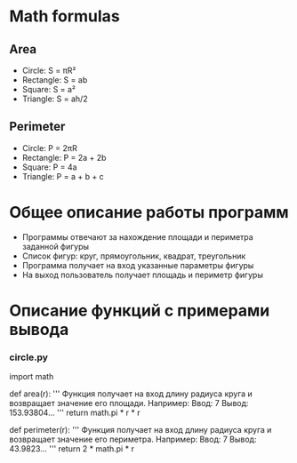 # Math formulas
## Area
- Circle: S = πR²
- Rectangle: S = ab
- Square: S = a²
- Triangle: S = ah/2

## Perimeter
- Circle: P = 2πR
- Rectangle: P = 2a + 2b
- Square: P = 4a
- Triangle: P = a + b + c

# Общее описание работы программ
- Программы отвечают за нахождение площади и периметра заданной фигуры
-  Список фигур: круг, прямоугольник, квадрат, треугольник
-  Программа получает на вход указанные параметры фигуры
-  На выход пользователь получает площадь и периметр фигуры
# Описание функций с примерами вывода
### circle.py
import math


def area(r):
'''
Функция получает на вход длину радиуса круга и возвращает значение его площади.
Например:
Ввод: 7
Вывод: 153.93804... 
'''
    return math.pi * r * r


def perimeter(r):
'''
Функция получает на вход длину радиуса круга и возвращает значение его периметра.
Например:
Ввод: 7
Вывод: 43.9823... 
'''
    return 2 * math.pi * r

